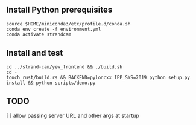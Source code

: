 ## Install Python prerequisites

    source $HOME/miniconda3/etc/profile.d/conda.sh
    conda env create -f environment.yml
    conda activate strandcam

## Install and test

    cd ../strand-cam/yew_frontend && ./build.sh
    cd -
    touch rust/build.rs && BACKEND=pyloncxx IPP_SYS=2019 python setup.py install && python scripts/demo.py

## TODO

[ ] allow passing server URL and other args at startup

